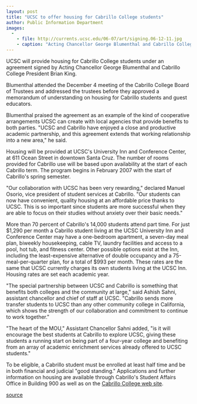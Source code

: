 ```yaml
---
layout: post
title: "UCSC to offer housing for Cabrillo College students"
author: Public Information Department
images:
  -
    - file: http://currents.ucsc.edu/06-07/art/signing.06-12-11.jpg
    - caption: "Acting Chancellor George Blumenthal and Cabrillo College President Brian King signed the agreement December 4."
---
```


UCSC will provide housing for Cabrillo College students under an agreement signed by Acting Chancellor George Blumenthal and Cabrillo College President Brian King.

Blumenthal attended the December 4 meeting of the Cabrillo College Board of Trustees and addressed the trustees before they approved a memorandum of understanding on housing for Cabrillo students and guest educators.

Blumenthal praised the agreement as an example of the kind of cooperative arrangements UCSC can create with local agencies that provide benefits to both parties. "UCSC and Cabrillo have enjoyed a close and productive academic partnership, and this agreement extends that working relationship into a new area," he said.

Housing will be provided at UCSC's University Inn and Conference Center, at 611 Ocean Street in downtown Santa Cruz. The number of rooms provided for Cabrillo use will be based upon availability at the start of each Cabrillo term. The program begins in February 2007 with the start of Cabrillo's spring semester.

"Our collaboration with UCSC has been very rewarding," declared Manuel Osorio, vice president of student services at Cabrillo. "Our students can now have convenient, quality housing at an affordable price thanks to UCSC. This is so important since students are more successful when they are able to focus on their studies without anxiety over their basic needs."

More than 70 percent of Cabrillo's 14,000 students attend part time. For just $1,290 per month a Cabrillo student living at the UCSC University Inn and Conference Center may have a one-bedroom apartment, a seven-day meal plan, biweekly housekeeping, cable TV, laundry facilities and access to a pool, hot tub, and fitness center. Other possible options exist at the Inn, including the least-expensive alternative of double occupancy and a 75-meal-per-quarter plan, for a total of $993 per month. These rates are the same that UCSC currently charges its own students living at the UCSC Inn. Housing rates are set each academic year.

"The special partnership between UCSC and Cabrillo is something that benefits both colleges and the community at large," said Ashish Sahni, assistant chancellor and chief of staff at UCSC. "Cabrillo sends more transfer students to UCSC than any other community college in California, which shows the strength of our collaboration and commitment to continue to work together."

"The heart of the MOU," Assistant Chancellor Sahni added, "is it will encourage the best students at Cabrillo to explore UCSC, giving these students a running start on being part of a four-year college and benefiting from an array of academic enrichment services already offered to UCSC students."

To be eligible, a Cabrillo student must be enrolled at least half time and be in both financial and judicial "good standing." Applications and further information on housing are available through Cabrillo's Student Affairs Office in Building 900 as well as on the [Cabrillo College web site][1].

  

[1]: http://www.cabrillo.edu/

[source](http://www1.ucsc.edu/currents/06-07/12-11/housing.asp "Permalink to housing")
